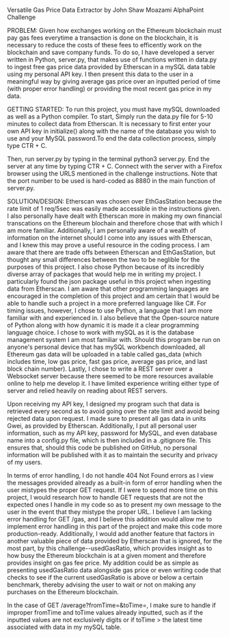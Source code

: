 Versatile Gas Price Data Extractor
by John Shaw Moazami
AlphaPoint Challenge


PROBLEM:
Given how exchanges working on the Ethereum blockchain must pay
gas fees everytime a transaction is done on the blockchain,
it is necessary to reduce the costs of these fees to efficently
work on the blockchain and save company funds. To do so, I have 
developed a server written in Python, server.py, that makes use of functions 
written in data.py to ingest free gas price data provided by Etherscan in a mySQL 
data table using my personal API key. I then present this data to the user in a meaningful 
way by giving average gas price over an inputted period of time (with proper error
handling) or providing the most recent gas price in my data.

GETTING STARTED:
To run this project, you must have mySQL downloaded as well as a Python compiler. To start,
Simply run the data.py file for 5-10 minutes to collect data from Etherscan. It is necessary
to first enter your own API key in initialize() along with the name of the database you wish to use
and your MySQL password.To end the data collection process, simply type CTR + C. 

Then, run server.py by typing in the terminal python3 server.py. End the server at any time by typing
CTR + C. Connect with the server with a Firefox browser using the URLS mentioned in the challenge instructions.
Note that the port number to be used is hard-coded as 8880 in the main function of server.py.

SOLUTION/DESIGN:
Etherscan was chosen over EthGasStation because the rate limit of 1 req/5sec was
easily made accessible in the instructions given. I also personally have dealt with
Etherscan more in making my own financial transcations on the Ethereum blochain and 
therefore chose that with which I am more familiar. Additionally, I am personally aware
of a wealth of information on the internet should I come into any issues with Etherscan,
and I knew this may prove a useful resource in the coding process. I am aware that there are trade offs between Etherscan
and EthGasStation, but thought any small differences between the two to be neglible for the purposes of this project.
 I also chose Python because of its incredibly diverse array of packages that would help me in writing my project. 
 I particularly found the json package useful in this project when ingesting data from Etherscan. I am
  aware that other programming languages are encouraged in the completion of this project and am certain that
I would be able to handle such a project in a more preferred language like C#. For timing issues, however,
I chose to use Python, a language that I am more familiar with and experienced in. I also believe that the
Open-source nature of Python along with how dynamic it is made it a clear programming language choice.
I chose to work with mySQL as it is the database management system I am most familiar with. Should this
program be run on anyone's personal device that has mySQL workbench downloaded, all Ethereum gas data will
 be uploaded in a table called gas_data (which includes time, low gas price, fast gas price, average gas price, 
 and last block chain number). Lastly, I chose to write a REST server over a Websocket server because there 
 seemed to be more resources available online to help me develop it. I have limited experience writing either type of server 
 and relied heavily on reading about REST servers. 

 Upon receiving my API key, I designed my program such that data is retrieved every second as to avoid
going over the rate limit and avoid being rejected data upon request. I made sure to present all
gas data in units Gwei, as provided by Etherscan. Additionally, I put all personal user 
information, such as my API key, password for MySQL, and even database name into a config.py file,
which is then included in a .gitignore file. This ensures that, should this code be published on GitHub,
no personal information will be published with it as to maintain the security and privacy of
my users.

In terms of error handling, I do not handle 404 Not Found errors as I view the messages provided already
as a built-in form of error handling when the user mistypes the proper GET request. If I were to spend more time
on this project, I would research how to handle GET requests that are not the expected ones I handle in my code so as
to present my own message to the user in the event that they mistype the proper URL. I believe I am lacking error handling
for GET /gas, and I believe this addition would allow me to implement error handling in this part of the project and make this
code more production-ready. Additionally, I would add another feature that factors in another valuable piece of data provided 
by Etherscan that is ignored, for the most part, by this challenge--usedGasRatio, which provides insight as to how busy 
the Ethereum blockchain is at a given moment and therefore provides insight on gas fee price. My addition could be as simple as 
presenting usedGasRatio data alongside gas price or even writing code that checks to see if the current usedGasRatio is above
or below a certain benchmark, thereby advising the user to wait or not on making any purchases on the Ethereum blockchain.


In the case of GET /average?fromTime=&toTime=, I make sure to handle if improper fromTime and toTime values already
inputted, such as if the inputted values are not exclusively digits or if toTime > the latest time associated
with data in my mySQL table. 
